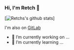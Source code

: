 ### Hi, I'm Retch 👋



[![Retchs's github stats](https://github-readme-stats.vercel.app/api?username=Retch&count_private=true&include_all_commits=true&theme=Gradient)]
</br>



I'm also on [GitLab](https://gitlab.com/Retch)

- 🔭 I’m currently working on ...
- 🌱 I’m currently learning ...

<!--
**Retch/Retch** is a ✨ _special_ ✨ repository because its `README.md` (this file) appears on your GitHub profile.



Here are some ideas to get you started:

- 🔭 I’m currently working on ...
- 🌱 I’m currently learning ...
- 👯 I’m looking to collaborate on ...
- 🤔 I’m looking for help with ...
- 💬 Ask me about ...
- 📫 How to reach me: ...
- 😄 Pronouns: ...
- ⚡ Fun fact: ...
-->

